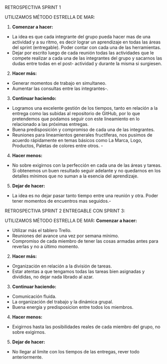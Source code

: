 RETROSPECTIVA SPRINT 1

UTILIZAMOS MÉTODO ESTRELLA DE MAR:

1.	**Comenzar a hacer:**
- La idea es que cada integrante del grupo pueda hacer mas de una actividad y a su ritmo, es decir lograr un aprendizaje en todas las áreas del sprint (entregable). Poder contar con cada una de las herramientas. 
- Dejar por escrito luego de cada reunión todas las actividades que le compete realizar a cada una de las integrantes del grupo y sacarnos las dudas entre todas en el post- actividad y durante la misma si surgiesen.

2.	**Hacer más:**
- Generar momentos de trabajo en simultaneo.
- Aumentar las consultas entre las integrantes-.

3.	**Continuar haciendo:**
- Logramos una excelente gestión de los tiempos, tanto en relación a la entrega como las subidas al repositorio de GitHub, por lo que pretendemos que podamos seguir con este lineamiento en lo relacionado a las próximas entregas.
- Buena predisposición y compromiso de cada una de las integrantes. 
- Reuniones para lineamientos generales fructíferas, nos pusimos de acuerdo rápidamente en temas básicos como La Marca, Logo, Productos, Paletas de colores entre otros. -

4.	**Hacer menos:**
- No sobre exigirnos con la perfección en cada una de las áreas y tareas. Si obtenemos un buen resultado seguir adelante y no quedarnos en los detalles mínimos que no suman a la esencia del aprendizaje.

5. **Dejar de hacer:**
- La idea es no dejar pasar tanto tiempo entre una reunión y otra. Poder tener momentos de encuentros mas seguidos.-        

RETROSPECTIVA SPRINT 2 ENTREGABLE CON SPRINT 3:

UTILIZAMOS MÉTODO ESTRELLA DE MAR:
**Comenzar a hacer:**
- Utilizar más el tablero Trello.
- Reuniones del avance una vez por semana mínimo.
- Compromiso de cada miembro de tener las cosas armadas antes para reverlas y no a último momento.


2.	**Hacer más:**
- Organización en relación a la división de tareas.
- Estar atentas a que tengamos todas las tareas bien asignadas y divididas, no dejar nada librado al azar.

3.	**Continuar haciendo:**
- Comunicación fluida.
- La organización del trabajo y la dinámica grupal.
- Buena energía y predisposicion entre todos los miembros.

4.	**Hacer menos:**
- Exigirnos hasta las posibilidades reales de cada miembro del grupo, no sobre exigirnos.

5. **Dejar de hacer:**
- No llegar al limite con los tiempos de las entregas, rever todo anteriormente.
